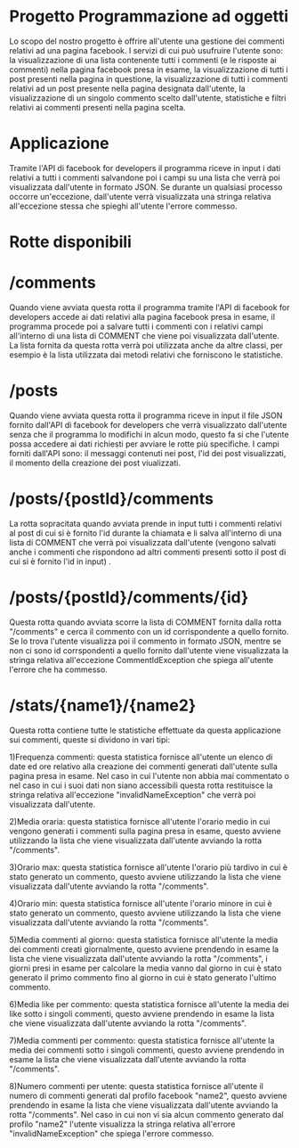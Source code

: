 # Progetto Programmazione ad oggetti

Lo scopo del nostro progetto è offrire all'utente una gestione dei commenti relativi ad una pagina facebook. I servizi di cui può usufruire l'utente sono: la visualizzazione di una lista contenente tutti i commenti (e le risposte ai commenti) nella pagina facebook presa in esame, la visualizzazione di tutti i post presenti nella pagina in questione, la visualizzazione di tutti i commenti relativi ad un post presente nella pagina designata dall'utente, la visualizzazione di un singolo commento scelto dall'utente, statistiche e filtri relativi ai commenti presenti nella pagina scelta.

# Applicazione

Tramite l'API di facebook for developers il programma riceve in input i dati relativi a tutti i commenti salvandone poi i campi su una lista che verrà poi visualizzata dall'utente in formato JSON. Se durante un qualsiasi processo occorre un'eccezione, dall'utente verrà visualizzata una stringa relativa all'eccezione stessa che spieghi all'utente l'errore commesso.

# Rotte disponibili

# /comments

Quando viene avviata questa rotta il programma tramite l'API di facebook for developers accede ai dati relativi alla pagina facebook presa in esame, il programma procede poi a salvare tutti i commenti con i relativi campi all'interno di una lista di COMMENT che viene poi visualizzata dall'utente. La lista fornita da questa rotta verrà poi utilizzata anche da altre classi, per esempio è la lista utilizzata dai metodi relativi che forniscono le statistiche.

# /posts

Quando viene avviata questa rotta il programma riceve in input il file JSON fornito dall'API di facebook for developers che verrà visualizzato dall'utente senza che il programma lo modifichi in alcun modo, questo fa si che l'utente possa accedere ai dati richiesti per avviare le rotte più specifiche. I campi forniti dall'API sono: il messaggi contenuti nei post, l'id dei post visualizzati, il momento della creazione dei post viualizzati.

# /posts/{postId}/comments

La rotta sopracitata quando avviata prende in input tutti i commenti relativi al post di cui si è fornito l'id durante la chiamata e li salva all'interno di una lista di COMMENT che verrà poi visualizzata dall'utente (vengono salvati anche i commenti che rispondono ad altri commenti presenti sotto il post di cui si è fornito l'id in input) .

# /posts/{postId}/comments/{id}

Questa rotta quando avviata scorre la lista di COMMENT fornita dalla rotta "/comments" e cerca il commento con un id corrispondente a quello fornito. Se lo trova l'utente visualizza poi il commento in formato JSON, mentre se non ci sono id corrspondenti a quello fornito dall'utente viene visualizzata la stringa relativa all'eccezione CommentIdException che spiega all'utente l'errore che ha commesso.

# /stats/{name1}/{name2}

Questa rotta contiene tutte le statistiche effettuate da questa applicazione sui commenti, queste si dividono in vari tipi:

1)Frequenza commenti: questa statistica fornisce all'utente un elenco di date ed ore relativo alla creazione dei commenti generati dall'utente sulla pagina presa in esame. Nel caso in cui l'utente non abbia mai commentato o nel caso in cui i suoi dati non siano accessibili questa rotta restituisce la stringa relativa all'eccezione "invalidNameException" che verrà poi visualizzata dall'utente.

2)Media oraria: questa statistica fornisce all'utente l'orario medio in cui vengono generati i commenti sulla pagina presa in esame, questo avviene utilizzando la lista che viene visualizzata dall'utente avviando la rotta "/comments".

3)Orario max: questa statistica fornisce all'utente l'orario più tardivo in cui è stato generato un commento, questo avviene utilizzando la lista che viene visualizzata dall'utente avviando la rotta "/comments".

4)Orario min: questa statistica fornisce all'utente l'orario minore in cui è stato generato un commento, questo avviene utilizzando la lista che viene visualizzata dall'utente avviando la rotta "/comments".

5)Media commenti al giorno: questa statistica fornisce all'utente la media dei commenti creati giornalmente, questo avviene prendendo in esame la lista che viene visualizzata dall'utente avviando la rotta "/comments", i giorni presi in esame per calcolare la media vanno dal giorno in cui è stato generato il primo commento fino al giorno in cui è stato generato l'ultimo commento.

6)Media like per commento: questa statistica fornisce all'utente la media dei like sotto i singoli commenti, questo avviene prendendo in esame la lista che viene visualizzata dall'utente avviando la rotta "/comments".

7)Media commenti per commento: questa statistica fornisce all'utente la media dei commenti sotto i singoli commenti, questo avviene prendendo in esame la lista che viene visualizzata dall'utente avviando la rotta "/comments".

8)Numero commenti per utente: questa statistica fornisce all'utente il numero di commenti generati dal profilo facebook "name2", questo avviene prendendo in esame la lista che viene visualizzata dall'utente avviando la rotta "/comments". Nel caso in cui non vi sia alcun commento generato dal profilo "name2" l'utente visualizza la stringa relativa all'errore "invalidNameException" che spiega l'errore commesso.
